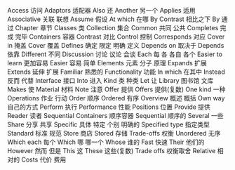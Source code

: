 Access 访问
Adaptors 适配器
Also 还
Another 另一个
Applies 适用
Associative 关联 联想
Assume 假设
At which 在哪
By Contrast 相比之下
By 通过
Chapter 章节
Classes 类
Collection 集合
Common 共同 公共
Completes 完成 完毕
Containers 容器
Contrast 对比
Control 控制
Corresponds 对应
Cover in 掩盖
Cover 覆盖
Defines 确定 限定 明确 定义
Depends on 取决于
Depends 依靠
Different 不同
Discussion 讨论 议论 会谈
Each 每 各 各自 各个
Easier to learn 更加容易
Easier 容易 简单
Elements 元素 分子 原理
Expands 扩展
Extends 延伸 扩展
Familiar 熟悉的
Functionality 功能
In which 在其中
Instead 反而 代替
Interface 接口
Into 进入
Kind 类 种类
Let 让
Library 图书馆 文库
Makes 使
Material 材料
Note 注意
Offer 提供
Offers 提供(复数)
One kind 一种
Operations 作业 行动
Order 顺序
Ordered 有序
Overview 概述 概括
Own way 自己的方式
Perform 执行
Performance 性能
Positions 位置
Provide 提供
Reader 读者
Sequential Containers 顺序容器
Sequential 顺序的
Several 一些
Share 分享 共享
Specific 具体 特定 个别 明确的
Specified type 指定类型
Standard 标准 规范
Store 商店
Stored 存储
Trade-offs 权衡
Unordered 无序
Which each 每个
Which 哪 哪一个
Whose 谁的
Fast 快速
Their 他们的
However 然而 但是
This 这
These 这些(复数)
Trade offs 权衡取舍
Relative 相对的
Costs 代价 费用
